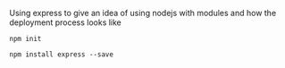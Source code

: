 

Using express to give an idea of using nodejs with modules and how the deployment process
looks like

```
npm init

npm install express --save
```
